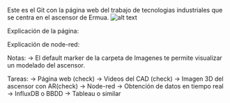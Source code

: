 Este es el Git con la página web del trabajo de tecnologias industriales que se centra en el ascensor de Ermua.
![alt text](https://www.olabarri.com/wp-content/uploads/referencias/ErmuaAldapa(1).jpg)

Explicación de la página:

Explicación de node-red:





Notas:
-> El default marker de la carpeta de Imagenes te permite visualizar un modelado del ascensor.

Tareas:
-> Página web (check)
-> Videos del CAD (check)
-> Imagen 3D del ascensor con AR(check)
-> Node-red
-> Obtención de datos en tiempo real
-> InfluxDB o BBDD
-> Tableau o similar
